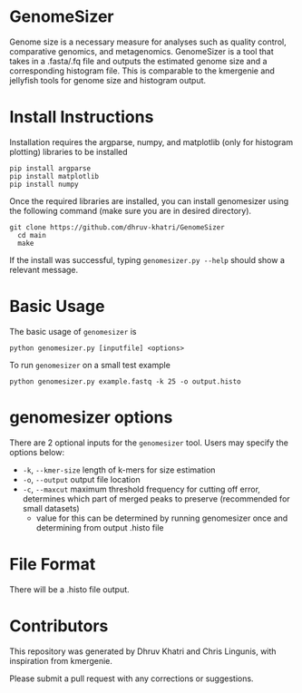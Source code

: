 # GenomeSizer

Genome size is a necessary measure for analyses such as quality control, comparative genomics, and metagenomics. GenomeSizer is a tool that takes in a .fasta/.fq file and outputs the estimated genome size and a corresponding histogram file. This is comparable to the kmergenie and jellyfish tools for genome size and histogram output.

# Install Instructions
Installation requires the argparse, numpy, and matplotlib (only for histogram plotting) libraries to be installed
```
pip install argparse
pip install matplotlib
pip install numpy
```
Once the required libraries are installed, you can install genomesizer using the following command (make sure you are in desired directory).
```
git clone https://github.com/dhruv-khatri/GenomeSizer
  cd main
  make
```
If the install was successful, typing ```genomesizer.py --help``` should show a relevant message.

# Basic Usage
The basic usage of ```genomesizer``` is 
```
python genomesizer.py [inputfile] <options>
```
To run ```genomesizer``` on a small test example
```
python genomesizer.py example.fastq -k 25 -o output.histo
```

# genomesizer options
There are 2 optional inputs for the ```genomesizer``` tool. Users may specify the options below:
 - ```-k```, ```--kmer-size``` length of k-mers for size estimation
 - ```-o```, ```--output``` output file location
 - ```-c```, ```--maxcut``` maximum threshold frequency for cutting off error, determines which part of merged peaks to preserve (recommended for small datasets)
    - value for this can be determined by running genomesizer once and determining from output .histo file

# File Format
There will be a .histo file output.

# Contributors
This repository was generated by Dhruv Khatri and Chris Lingunis, with inspiration from kmergenie.

Please submit a pull request with any corrections or suggestions.
